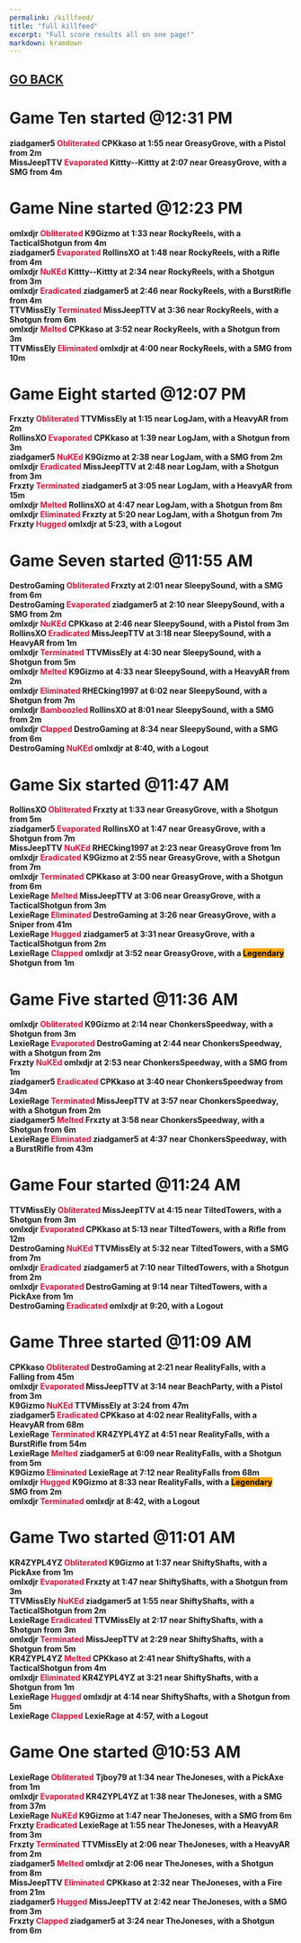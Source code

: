 ```yaml
---
permalink: /killfeed/
title: "full killfeed"
excerpt: "Full score results all on one page!"
markdown: kramdown
---
```

<meta http-equiv="refresh" content="30">

<script>
    var countUpdDate = new Date("Sep 16, 2022 16:16:45").getTime(); // Set the date we're counting down to
    var x = setInterval(function () {
        var timeNow = new Date().getTime(); // Get today's date and time
        var distance = timeNow - countUpdDate; // Find the distance between now and the count down date
        var days = Math.floor(distance / (1000 * 60 * 60 * 24));
        var hours = Math.floor((distance % (1000 * 60 * 60 * 24)) / (1000 * 60 * 60));
        var minutes = Math.floor((distance % (1000 * 60 * 60)) / (1000 * 60));
        var seconds = Math.floor((distance % (1000 * 60)) / 1000);
        var minutesString = minutes.toString();
        var secondsString = seconds.toString();
        if (minutesString.length < 2) {
            minutesString = "0" + minutesString;
        }
        if (secondsString.length < 2) {
            secondsString = "0" + secondsString;
        }
        document.getElementById("countUpTimer").innerHTML = minutesString + ":" + secondsString + " since updt"; // Display the result in the element with id="demo"
        // If the count down is finished, write some text
        if (distance < 0) {
            clearInterval(x);
            document.getElementById("countUpTimer").innerHTML = "EXPIRED";
        }
    }, 1000); // Update the count down every 1000 milliseconds
</script>


<strong><span id="countUpTimer" style="color:red;background-color:white;font-size:add_size"></span><strong>

## [GO BACK](https://www.kaso.gg)     

# Game <strong>Ten</strong> started @12:31 PM<br>
ziadgamer5 <strong><span style="color:crimson;background-color:">Obliterated</span></strong> CPKkaso at 1:55 near <strong>GreasyGrove</strong>, with a Pistol from 2m<br>
MissJeepTTV <strong><span style="color:crimson;background-color:">Evaporated</span></strong> Kittty--Kittty at 2:07 near <strong>GreasyGrove</strong>, with a SMG from 4m<br>
# Game <strong>Nine</strong> started @12:23 PM<br>
omlxdjr <strong><span style="color:crimson;background-color:">Obliterated</span></strong> K9Gizmo at 1:33 near <strong>RockyReels</strong>, with a TacticalShotgun from 4m<br>
ziadgamer5 <strong><span style="color:crimson;background-color:">Evaporated</span></strong> RollinsXO at 1:48 near <strong>RockyReels</strong>, with a Rifle from 4m<br>
omlxdjr <strong><span style="color:crimson;background-color:">NuKEd</span></strong> Kittty--Kittty at 2:34 near <strong>RockyReels</strong>, with a Shotgun from 3m<br>
omlxdjr <strong><span style="color:crimson;background-color:">Eradicated</span></strong> ziadgamer5 at 2:46 near <strong>RockyReels</strong>, with a BurstRifle from 4m<br>
TTVMissEly <strong><span style="color:crimson;background-color:">Terminated</span></strong> MissJeepTTV at 3:36 near <strong>RockyReels</strong>, with a Shotgun from 6m<br>
omlxdjr <strong><span style="color:crimson;background-color:">Melted</span></strong> CPKkaso at 3:52 near <strong>RockyReels</strong>, with a Shotgun from 3m<br>
TTVMissEly <strong><span style="color:crimson;background-color:">Eliminated</span></strong> omlxdjr at 4:00 near <strong>RockyReels</strong>, with a SMG from 10m<br>
# Game <strong>Eight</strong> started @12:07 PM<br>
Frxzty <strong><span style="color:crimson;background-color:">Obliterated</span></strong> TTVMissEly at 1:15 near <strong>LogJam</strong>, with a HeavyAR from 2m<br>
RollinsXO <strong><span style="color:crimson;background-color:">Evaporated</span></strong> CPKkaso at 1:39 near <strong>LogJam</strong>, with a Shotgun from 3m<br>
ziadgamer5 <strong><span style="color:crimson;background-color:">NuKEd</span></strong> K9Gizmo at 2:38 near <strong>LogJam</strong>, with a SMG from 2m<br>
omlxdjr <strong><span style="color:crimson;background-color:">Eradicated</span></strong> MissJeepTTV at 2:48 near <strong>LogJam</strong>, with a Shotgun from 3m<br>
Frxzty <strong><span style="color:crimson;background-color:">Terminated</span></strong> ziadgamer5 at 3:05 near <strong>LogJam</strong>, with a HeavyAR from 15m<br>
omlxdjr <strong><span style="color:crimson;background-color:">Melted</span></strong> RollinsXO at 4:47 near <strong>LogJam</strong>, with a Shotgun from 8m<br>
omlxdjr <strong><span style="color:crimson;background-color:">Eliminated</span></strong> Frxzty at 5:20 near <strong>LogJam</strong>, with a Shotgun from 7m<br>
Frxzty <strong><span style="color:crimson;background-color:">Hugged</span></strong> omlxdjr at 5:23, with a Logout<br>
# Game <strong>Seven</strong> started @11:55 AM<br>
DestroGaming <strong><span style="color:crimson;background-color:">Obliterated</span></strong> Frxzty at 2:01 near <strong>SleepySound</strong>, with a SMG from 6m<br>
DestroGaming <strong><span style="color:crimson;background-color:">Evaporated</span></strong> ziadgamer5 at 2:10 near <strong>SleepySound</strong>, with a SMG from 2m<br>
omlxdjr <strong><span style="color:crimson;background-color:">NuKEd</span></strong> CPKkaso at 2:46 near <strong>SleepySound</strong>, with a Pistol from 3m<br>
RollinsXO <strong><span style="color:crimson;background-color:">Eradicated</span></strong> MissJeepTTV at 3:18 near <strong>SleepySound</strong>, with a HeavyAR from 1m<br>
omlxdjr <strong><span style="color:crimson;background-color:">Terminated</span></strong> TTVMissEly at 4:30 near <strong>SleepySound</strong>, with a Shotgun from 5m<br>
omlxdjr <strong><span style="color:crimson;background-color:">Melted</span></strong> K9Gizmo at 4:33 near <strong>SleepySound</strong>, with a HeavyAR from 2m<br>
omlxdjr <strong><span style="color:crimson;background-color:">Eliminated</span></strong> RHECking1997 at 6:02 near <strong>SleepySound</strong>, with a Shotgun from 7m<br>
omlxdjr <strong><span style="color:crimson;background-color:">Bamboozled</span></strong> RollinsXO at 8:01 near <strong>SleepySound</strong>, with a SMG from 2m<br>
omlxdjr <strong><span style="color:crimson;background-color:">Clapped</span></strong> DestroGaming at 8:34 near <strong>SleepySound</strong>, with a SMG from 6m<br>
DestroGaming <strong><span style="color:crimson;background-color:">NuKEd</span></strong> omlxdjr at 8:40, with a Logout<br>
# Game <strong>Six</strong> started @11:47 AM<br>
RollinsXO <strong><span style="color:crimson;background-color:">Obliterated</span></strong> Frxzty at 1:33 near <strong>GreasyGrove</strong>, with a Shotgun from 5m<br>
ziadgamer5 <strong><span style="color:crimson;background-color:">Evaporated</span></strong> RollinsXO at 1:47 near <strong>GreasyGrove</strong>, with a Shotgun from 7m<br>
MissJeepTTV <strong><span style="color:crimson;background-color:">NuKEd</span></strong> RHECking1997 at 2:23 near <strong>GreasyGrove</strong> from 1m<br>
omlxdjr <strong><span style="color:crimson;background-color:">Eradicated</span></strong> K9Gizmo at 2:55 near <strong>GreasyGrove</strong>, with a Shotgun from 7m<br>
omlxdjr <strong><span style="color:crimson;background-color:">Terminated</span></strong> CPKkaso at 3:00 near <strong>GreasyGrove</strong>, with a Shotgun from 6m<br>
LexieRage <strong><span style="color:crimson;background-color:">Melted</span></strong> MissJeepTTV at 3:06 near <strong>GreasyGrove</strong>, with a TacticalShotgun from 3m<br>
LexieRage <strong><span style="color:crimson;background-color:">Eliminated</span></strong> DestroGaming at 3:26 near <strong>GreasyGrove</strong>, with a Sniper from 41m<br>
LexieRage <strong><span style="color:crimson;background-color:">Hugged</span></strong> ziadgamer5 at 3:31 near <strong>GreasyGrove</strong>, with a TacticalShotgun from 2m<br>
LexieRage <strong><span style="color:crimson;background-color:">Clapped</span></strong> omlxdjr at 3:52 near <strong>GreasyGrove</strong>, with a <strong><span style="color:black;background-color:orange">Legendary </span></strong>Shotgun from 1m<br>
# Game <strong>Five</strong> started @11:36 AM<br>
omlxdjr <strong><span style="color:crimson;background-color:">Obliterated</span></strong> K9Gizmo at 2:14 near <strong>ChonkersSpeedway</strong>, with a Shotgun from 3m<br>
LexieRage <strong><span style="color:crimson;background-color:">Evaporated</span></strong> DestroGaming at 2:44 near <strong>ChonkersSpeedway</strong>, with a Shotgun from 2m<br>
Frxzty <strong><span style="color:crimson;background-color:">NuKEd</span></strong> omlxdjr at 2:53 near <strong>ChonkersSpeedway</strong>, with a SMG from 1m<br>
ziadgamer5 <strong><span style="color:crimson;background-color:">Eradicated</span></strong> CPKkaso at 3:40 near <strong>ChonkersSpeedway</strong> from 34m<br>
LexieRage <strong><span style="color:crimson;background-color:">Terminated</span></strong> MissJeepTTV at 3:57 near <strong>ChonkersSpeedway</strong>, with a Shotgun from 2m<br>
ziadgamer5 <strong><span style="color:crimson;background-color:">Melted</span></strong> Frxzty at 3:58 near <strong>ChonkersSpeedway</strong>, with a Shotgun from 6m<br>
LexieRage <strong><span style="color:crimson;background-color:">Eliminated</span></strong> ziadgamer5 at 4:37 near <strong>ChonkersSpeedway</strong>, with a BurstRifle from 43m<br>
# Game <strong>Four</strong> started @11:24 AM<br>
TTVMissEly <strong><span style="color:crimson;background-color:">Obliterated</span></strong> MissJeepTTV at 4:15 near <strong>TiltedTowers</strong>, with a Shotgun from 3m<br>
omlxdjr <strong><span style="color:crimson;background-color:">Evaporated</span></strong> CPKkaso at 5:13 near <strong>TiltedTowers</strong>, with a Rifle from 12m<br>
DestroGaming <strong><span style="color:crimson;background-color:">NuKEd</span></strong> TTVMissEly at 5:32 near <strong>TiltedTowers</strong>, with a SMG from 7m<br>
omlxdjr <strong><span style="color:crimson;background-color:">Eradicated</span></strong> ziadgamer5 at 7:10 near <strong>TiltedTowers</strong>, with a Shotgun from 2m<br>
omlxdjr <strong><span style="color:crimson;background-color:">Evaporated</span></strong> DestroGaming at 9:14 near <strong>TiltedTowers</strong>, with a PickAxe from 1m<br>
DestroGaming <strong><span style="color:crimson;background-color:">Eradicated</span></strong> omlxdjr at 9:20, with a Logout<br>
# Game <strong>Three</strong> started @11:09 AM<br>
CPKkaso <strong><span style="color:crimson;background-color:">Obliterated</span></strong> DestroGaming at 2:21 near <strong>RealityFalls</strong>, with a Falling from 45m<br>
omlxdjr <strong><span style="color:crimson;background-color:">Evaporated</span></strong> MissJeepTTV at 3:14 near <strong>BeachParty</strong>, with a Pistol from 3m<br>
K9Gizmo <strong><span style="color:crimson;background-color:">NuKEd</span></strong> TTVMissEly at 3:24 from 47m<br>
ziadgamer5 <strong><span style="color:crimson;background-color:">Eradicated</span></strong> CPKkaso at 4:02 near <strong>RealityFalls</strong>, with a HeavyAR from 68m<br>
LexieRage <strong><span style="color:crimson;background-color:">Terminated</span></strong> KR4ZYPL4YZ at 4:51 near <strong>RealityFalls</strong>, with a BurstRifle from 54m<br>
LexieRage <strong><span style="color:crimson;background-color:">Melted</span></strong> ziadgamer5 at 6:09 near <strong>RealityFalls</strong>, with a Shotgun from 5m<br>
K9Gizmo <strong><span style="color:crimson;background-color:">Eliminated</span></strong> LexieRage at 7:12 near <strong>RealityFalls</strong> from 68m<br>
omlxdjr <strong><span style="color:crimson;background-color:">Hugged</span></strong> K9Gizmo at 8:33 near <strong>RealityFalls</strong>, with a <strong><span style="color:black;background-color:orange">Legendary </span></strong>SMG from 2m<br>
omlxdjr <strong><span style="color:crimson;background-color:">Terminated</span></strong> omlxdjr at 8:42, with a Logout<br>
# Game <strong>Two</strong> started @11:01 AM<br>
KR4ZYPL4YZ <strong><span style="color:crimson;background-color:">Obliterated</span></strong> K9Gizmo at 1:37 near <strong>ShiftyShafts</strong>, with a PickAxe from 1m<br>
omlxdjr <strong><span style="color:crimson;background-color:">Evaporated</span></strong> Frxzty at 1:47 near <strong>ShiftyShafts</strong>, with a Shotgun from 3m<br>
TTVMissEly <strong><span style="color:crimson;background-color:">NuKEd</span></strong> ziadgamer5 at 1:55 near <strong>ShiftyShafts</strong>, with a TacticalShotgun from 2m<br>
LexieRage <strong><span style="color:crimson;background-color:">Eradicated</span></strong> TTVMissEly at 2:17 near <strong>ShiftyShafts</strong>, with a Shotgun from 3m<br>
omlxdjr <strong><span style="color:crimson;background-color:">Terminated</span></strong> MissJeepTTV at 2:29 near <strong>ShiftyShafts</strong>, with a Shotgun from 5m<br>
KR4ZYPL4YZ <strong><span style="color:crimson;background-color:">Melted</span></strong> CPKkaso at 2:41 near <strong>ShiftyShafts</strong>, with a TacticalShotgun from 4m<br>
omlxdjr <strong><span style="color:crimson;background-color:">Eliminated</span></strong> KR4ZYPL4YZ at 3:21 near <strong>ShiftyShafts</strong>, with a Shotgun from 1m<br>
LexieRage <strong><span style="color:crimson;background-color:">Hugged</span></strong> omlxdjr at 4:14 near <strong>ShiftyShafts</strong>, with a Shotgun from 5m<br>
LexieRage <strong><span style="color:crimson;background-color:">Clapped</span></strong> LexieRage at 4:57, with a Logout<br>
# Game <strong>One</strong> started @10:53 AM<br>
LexieRage <strong><span style="color:crimson;background-color:">Obliterated</span></strong> Tjboy79 at 1:34 near <strong>TheJoneses</strong>, with a PickAxe from 1m<br>
omlxdjr <strong><span style="color:crimson;background-color:">Evaporated</span></strong> KR4ZYPL4YZ at 1:38 near <strong>TheJoneses</strong>, with a SMG from 37m<br>
LexieRage <strong><span style="color:crimson;background-color:">NuKEd</span></strong> K9Gizmo at 1:47 near <strong>TheJoneses</strong>, with a SMG from 6m<br>
Frxzty <strong><span style="color:crimson;background-color:">Eradicated</span></strong> LexieRage at 1:55 near <strong>TheJoneses</strong>, with a HeavyAR from 3m<br>
Frxzty <strong><span style="color:crimson;background-color:">Terminated</span></strong> TTVMissEly at 2:06 near <strong>TheJoneses</strong>, with a HeavyAR from 2m<br>
ziadgamer5 <strong><span style="color:crimson;background-color:">Melted</span></strong> omlxdjr at 2:06 near <strong>TheJoneses</strong>, with a Shotgun from 8m<br>
MissJeepTTV <strong><span style="color:crimson;background-color:">Eliminated</span></strong> CPKkaso at 2:32 near <strong>TheJoneses</strong>, with a Fire from 21m<br>
ziadgamer5 <strong><span style="color:crimson;background-color:">Hugged</span></strong> MissJeepTTV at 2:42 near <strong>TheJoneses</strong>, with a SMG from 3m<br>
Frxzty <strong><span style="color:crimson;background-color:">Clapped</span></strong> ziadgamer5 at 3:24 near <strong>TheJoneses</strong>, with a Shotgun from 6m<br>
<!--CREATED BY CODE-->
<!--9/16/2022 4:16:45 PM-->
